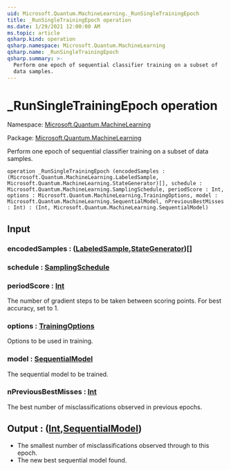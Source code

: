```yaml
---
uid: Microsoft.Quantum.MachineLearning._RunSingleTrainingEpoch
title: _RunSingleTrainingEpoch operation
ms.date: 1/29/2021 12:00:00 AM
ms.topic: article
qsharp.kind: operation
qsharp.namespace: Microsoft.Quantum.MachineLearning
qsharp.name: _RunSingleTrainingEpoch
qsharp.summary: >-
  Perform one epoch of sequential classifier training on a subset of
  data samples.
---
```


# _RunSingleTrainingEpoch operation

Namespace: [Microsoft.Quantum.MachineLearning](xref:Microsoft.Quantum.MachineLearning)

Package: [Microsoft.Quantum.MachineLearning](https://nuget.org/packages/Microsoft.Quantum.MachineLearning)


Perform one epoch of sequential classifier training on a subset ofdata samples.

```qsharp
operation _RunSingleTrainingEpoch (encodedSamples : (Microsoft.Quantum.MachineLearning.LabeledSample, Microsoft.Quantum.MachineLearning.StateGenerator)[], schedule : Microsoft.Quantum.MachineLearning.SamplingSchedule, periodScore : Int, options : Microsoft.Quantum.MachineLearning.TrainingOptions, model : Microsoft.Quantum.MachineLearning.SequentialModel, nPreviousBestMisses : Int) : (Int, Microsoft.Quantum.MachineLearning.SequentialModel)
```


## Input

### encodedSamples : ([LabeledSample](xref:Microsoft.Quantum.MachineLearning.LabeledSample),[StateGenerator](xref:Microsoft.Quantum.MachineLearning.StateGenerator))[]




### schedule : [SamplingSchedule](xref:Microsoft.Quantum.MachineLearning.SamplingSchedule)




### periodScore : [Int](xref:microsoft.quantum.lang-ref.int)

The number of gradient steps to be taken between scoring points.For best accuracy, set to 1.


### options : [TrainingOptions](xref:Microsoft.Quantum.MachineLearning.TrainingOptions)

Options to be used in training.


### model : [SequentialModel](xref:Microsoft.Quantum.MachineLearning.SequentialModel)

The sequential model to be trained.


### nPreviousBestMisses : [Int](xref:microsoft.quantum.lang-ref.int)

The best number of misclassifications observed in previous epochs.



## Output : ([Int](xref:microsoft.quantum.lang-ref.int),[SequentialModel](xref:Microsoft.Quantum.MachineLearning.SequentialModel))

- The smallest number of misclassifications observed through to this  epoch.- The new best sequential model found.